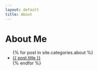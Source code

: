 ```yaml
---
layout: default
title: About
---
```

<h1>About Me</h1>
<ul>
{% for post in site.categories.about %}
  <li>
    <a href="{{ post.url }}">{{ post.title }}</a>
  </li>
{% endfor %}
</ul>
